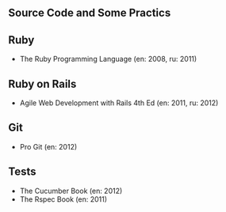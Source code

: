 ## Source Code and Some Practics ##

## Ruby ##

* The Ruby Programming Language (en: 2008, ru: 2011)

## Ruby on Rails ##

* Agile Web Development with Rails 4th Ed (en: 2011, ru: 2012)

## Git ##

* Pro Git (en: 2012)

## Tests ##

* The Cucumber Book (en: 2012)
* The Rspec Book (en: 2011)